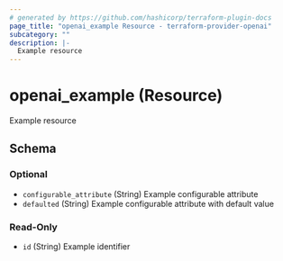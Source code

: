 ```yaml
---
# generated by https://github.com/hashicorp/terraform-plugin-docs
page_title: "openai_example Resource - terraform-provider-openai"
subcategory: ""
description: |-
  Example resource
---
```


# openai_example (Resource)

Example resource



<!-- schema generated by tfplugindocs -->
## Schema

### Optional

- `configurable_attribute` (String) Example configurable attribute
- `defaulted` (String) Example configurable attribute with default value

### Read-Only

- `id` (String) Example identifier
